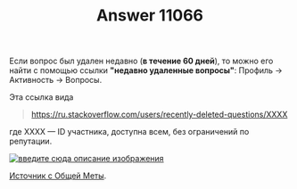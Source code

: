 ﻿---
title: "Answer 11066"
se.owner.user_id: 337980
se.owner.display_name: "Anton Menshov"
se.owner.link: "https://ru.meta.stackoverflow.com/users/337980/anton-menshov"
se.answer_id: 11066
se.question_id: 11063
se.post_type: answer
se.is_accepted: False
---
<p>Если вопрос был удален недавно (<strong>в течение 60 дней</strong>), то можно его найти с помощью ссылки <strong>&quot;недавно удаленные вопросы&quot;</strong>: Профиль -&gt; Активность -&gt; Вопросы.</p>
<p>Эта ссылка вида</p>
<blockquote>
<p><a href="https://ru.stackoverflow.com/users/recently-deleted-questions/XXXX">https://ru.stackoverflow.com/users/recently-deleted-questions/XXXX</a></p>
</blockquote>
<p>где XXXX — ID участника, доступна всем, без ограничений по репутации.</p>
<p><a href="https://i.stack.imgur.com/rXrj0.png" rel="nofollow noreferrer"><img src="https://i.stack.imgur.com/rXrj0.png" alt="введите сюда описание изображения" /></a></p>
<p><a href="https://meta.stackexchange.com/a/130286/383809">Источник с Общей Меты</a>.</p>
